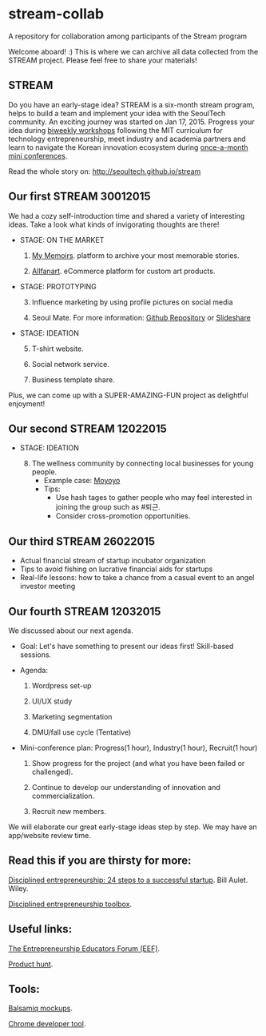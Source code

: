 # stream-collab
A repository for collaboration among participants of the Stream program


Welcome aboard! :)
This is where we can archive all data collected from the STREAM project. Please feel free to share your materials!


STREAM
------------------
Do you have an early-stage idea? STREAM is a six-month stream program, helps to build a team and implement your idea with the SeoulTech community.
An exciting journey was started on Jan 17, 2015. Progress your idea during <a href="http://seoultech.github.io/stream/workshops.html">biweekly workshops</a> following the MIT curriculum for technology entrepreneurship, meet industry and academia partners and learn to navigate the Korean innovation ecosystem during <a href="http://seoultech.github.io/stream/lectures.html">once-a-month mini conferences</a>.

Read the whole story on: http://seoultech.github.io/stream


Our first STREAM 30012015
------------------
We had a cozy self-introduction time and shared a variety of interesting ideas. Take a look what kinds of invigorating thoughts are there!


- STAGE: ON THE MARKET

   1) <a href="http://www.my-memoirs.com/">My Memoirs</a>. platform to archive your most memorable stories.

   2) <a href="http://www.allfanart.com">Allfanart</a>. eCommerce platform for custom art products.


- STAGE: PROTOTYPING
 
   3) Influence marketing by using profile pictures on social media

   4) Seoul Mate. For more information: <a href="https://github.com/SeoulMate/stream">Github Repository</a> or <a href="http://www.slideshare.net/HassanAbid1/seoul-mate-at-stream">Slideshare</a> 


- STAGE: IDEATION

   5) T-shirt website.

   6) Social network service.

   7) Business template share.

Plus, we can come up with a SUPER-AMAZING-FUN project as delightful enjoyment!


Our second STREAM 12022015
------------------

- STAGE: IDEATION

   8) The wellness community by connecting local businesses for young people.
      * Example case: <a href="www.mo-yoyo.com">Moyoyo</a>
      * Tips: 
        - Use hash tages to gather people who may feel interested in joining the group such as #퇴근.
        - Consider cross-promotion opportunities.


Our third STREAM 26022015
------------------

- Actual financial stream of startup incubator organization
- Tips to avoid fishing on lucrative financial aids for startups
- Real-life lessons: how to take a chance from a casual event to an angel investor meeting


Our fourth STREAM 12032015
------------------

We discussed about our next agenda.

- Goal: Let's have something to present our ideas first! Skill-based sessions.

- Agenda:

   1) Wordpress set-up

   2) UI/UX study

   3) Marketing segmentation
   
   4) DMU/fall use cycle (Tentative)

- Mini-conference plan: Progress(1 hour), Industry(1 hour), Recruit(1 hour)

   1) Show progress for the project (and what you have been failed or challenged).
   
   2) Continue to develop our understanding of innovation and commercialization.

   3) Recruit new members.
   
   
We will elaborate our great early-stage ideas step by step.
We may have an app/website review time.


Read this if you are thirsty for more:
------------------
<a href="http://disciplinedentrepreneurship.com">Disciplined entrepreneurship: 24 steps to a successful startup</a>. Bill Aulet. Wiley.

<a href="http://detoolbox.com">Disciplined entrepreneurship toolbox</a>.

Useful links:
------------------
<a href="eef.io">The Entrepreneurship Educators Forum (EEF)</a>.

<a href="http://www.producthunt.com">Product hunt</a>.

Tools:
------------------
<a href="http://balsamiq.com/products/mockups/">Balsamiq mockups</a>.

<a href="https://developer.chrome.com/devtools">Chrome developer tool</a>.
